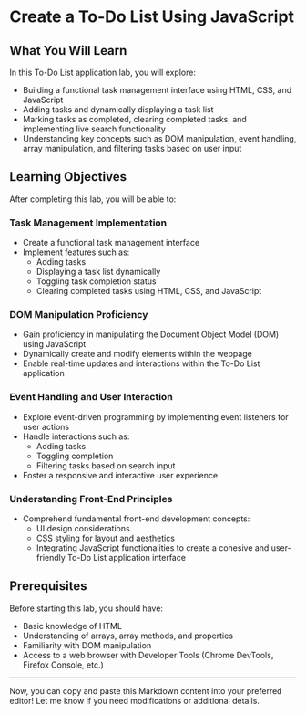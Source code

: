 # Create a To-Do List Using JavaScript

## What You Will Learn
In this To-Do List application lab, you will explore:
- Building a functional task management interface using HTML, CSS, and JavaScript
- Adding tasks and dynamically displaying a task list
- Marking tasks as completed, clearing completed tasks, and implementing live search functionality
- Understanding key concepts such as DOM manipulation, event handling, array manipulation, and filtering tasks based on user input

## Learning Objectives
After completing this lab, you will be able to:

### Task Management Implementation
- Create a functional task management interface
- Implement features such as:
  - Adding tasks
  - Displaying a task list dynamically
  - Toggling task completion status
  - Clearing completed tasks using HTML, CSS, and JavaScript

### DOM Manipulation Proficiency
- Gain proficiency in manipulating the Document Object Model (DOM) using JavaScript
- Dynamically create and modify elements within the webpage
- Enable real-time updates and interactions within the To-Do List application

### Event Handling and User Interaction
- Explore event-driven programming by implementing event listeners for user actions
- Handle interactions such as:
  - Adding tasks
  - Toggling completion
  - Filtering tasks based on search input
- Foster a responsive and interactive user experience

### Understanding Front-End Principles
- Comprehend fundamental front-end development concepts:
  - UI design considerations
  - CSS styling for layout and aesthetics
  - Integrating JavaScript functionalities to create a cohesive and user-friendly To-Do List application interface

## Prerequisites
Before starting this lab, you should have:
- Basic knowledge of HTML
- Understanding of arrays, array methods, and properties
- Familiarity with DOM manipulation
- Access to a web browser with Developer Tools (Chrome DevTools, Firefox Console, etc.)

---

Now, you can copy and paste this Markdown content into your preferred editor! Let me know if you need modifications or additional details.
